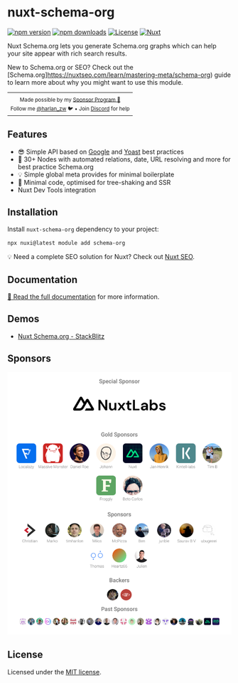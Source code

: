 <h1>nuxt-schema-org</h1>

[![npm version][npm-version-src]][npm-version-href]
[![npm downloads][npm-downloads-src]][npm-downloads-href]
[![License][license-src]][license-href]
[![Nuxt][nuxt-src]][nuxt-href]

Nuxt Schema.org lets you generate Schema.org graphs which can help your site appear with rich search results.

New to Schema.org or SEO? Check out the [Schema.org]https://nuxtseo.com/learn/mastering-meta/schema-org) guide to learn more about why you might want to use this module.

<p align="center">
<table>
<tbody>
<td align="center">
<sub>Made possible by my <a href="https://github.com/sponsors/harlan-zw">Sponsor Program 💖</a><br> Follow me <a href="https://twitter.com/harlan_zw">@harlan_zw</a> 🐦 • Join <a href="https://discord.gg/275MBUBvgP">Discord</a> for help</sub><br>
</td>
</tbody>
</table>
</p>

## Features

- 😎 Simple API based on [Google](https://developers.google.com/search/docs/advanced/structured-data/search-gallery) and [Yoast](https://developer.yoast.com/features/schema/overview) best practices
- 🧙 30+ Nodes with automated relations, date, URL resolving and more for best practice Schema.org
- 💡 Simple global meta provides for minimal boilerplate
- 🌳 Minimal code, optimised for tree-shaking and SSR
- Nuxt Dev Tools integration

## Installation

Install `nuxt-schema-org` dependency to your project:

```bash
npx nuxi@latest module add schema-org
```

💡 Need a complete SEO solution for Nuxt? Check out [Nuxt SEO](https://nuxtseo.com).

## Documentation

[📖 Read the full documentation](https://nuxtseo.com/schema-org) for more information.

## Demos

- [Nuxt Schema.org - StackBlitz](https://stackblitz.com/edit/nuxt-starter-z9np1t?file=package.json)

## Sponsors

<p align="center">
  <a href="https://raw.githubusercontent.com/harlan-zw/static/main/sponsors.svg">
    <img src='https://raw.githubusercontent.com/harlan-zw/static/main/sponsors.svg'/>
  </a>
</p>

## License

Licensed under the [MIT license](https://github.com/harlan-zw/nuxt-schema-org/blob/main/LICENSE.md).

<!-- Badges -->
[npm-version-src]: https://img.shields.io/npm/v/nuxt-schema-org/latest.svg?style=flat&colorA=18181B&colorB=28CF8D
[npm-version-href]: https://npmjs.com/package/nuxt-schema-org

[npm-downloads-src]: https://img.shields.io/npm/dm/nuxt-schema-org.svg?style=flat&colorA=18181B&colorB=28CF8D
[npm-downloads-href]: https://npmjs.com/package/nuxt-schema-org

[license-src]: https://img.shields.io/github/license/harlan-zw/nuxt-schema-org.svg?style=flat&colorA=18181B&colorB=28CF8D
[license-href]: https://github.com/harlan-zw/nuxt-schema-org/blob/main/LICENSE.md

[nuxt-src]: https://img.shields.io/badge/Nuxt-18181B?logo=nuxt.js
[nuxt-href]: https://nuxt.com
